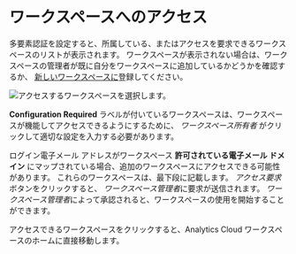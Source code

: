 # ワークスペースへのアクセス

多要素認証を設定すると、所属している、またはアクセスを要求できるワークスペースのリストが表示されます。 ワークスペースが表示されない場合は、ワークスペースの管理者が既に自分をワークスペースに追加しているかどうかを確認するか、 [新しいワークスペースに](./signing-up-for-a-new-workspace.md)登録してください。

![アクセスするワークスペースを選択します。](accessing-your-workspace/images/01.png)

**Configuration Required** ラベルが付いているワークスペースは、ワークスペースが機能してアクセスできるようにするために、 *ワークスペース所有者* がクリックして適切な設定を入力する必要があります。

ログイン電子メール アドレスがワークスペース **許可されている電子メール ドメイン** にマップされている場合、追加のワークスペースにアクセスできる可能性があります。 これらのワークスペースは、最下段に記載します。 *アクセス要求* ボタンをクリックすると、 *ワークスペース管理者*に要求が送信されます。 *ワークスペース管理者*によって承認されると、ワークスペースの使用を開始することができます。

アクセスできるワークスペースをクリックすると、Analytics Cloud ワークスペースのホームに直接移動します。
